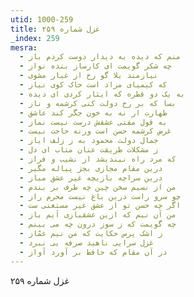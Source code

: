 ```yaml
---
utid: 1000-259
title: غزل شماره ۲۵۹
_index: 259
mesra:
  - منم که دیده به دیدار دوست کردم باز
  - چه شکر گویمت ای کارساز بنده نواز
  - نیازمند بلا گو رخ از غبار مشوی
  - که کیمیای مراد است خاک کوی نیاز
  - به یک دو قطره که ایثار کردی ای دیده
  - بسا که بر رخ دولت کنی کرشمه و ناز
  - طهارت ار نه به خون جگر کند عاشق
  - به قول مفتی عشقش درست نیست نماز
  - غرض کرشمه حسن است ورنه حاجت نیست
  - جمال دولت محمود به ز زلف ایاز
  - ز مشکلات طریقت عنان متاب ای دل
  - که مرد راه نیندیشد از نشیب و فراز
  - درین مقام مجازی بجز پیاله مگیر
  - درین سراچه بازیچه غیر عشق مباز
  - من از نسیم سخن چین چه طرف بر بندم
  - چو سرو راست درین باغ نیست محرم راز
  - اگر چه حسن تو از عشق غیر مستغنی ست
  - من آن نیم که ازین عشقبازی آیم باز
  - چه گویمت که ز سوز درون چه می بینم
  - ز اشک پرس حکایت که من نیم غمّاز
  - غزل سرایی ناهید صرفه یی نبرد
  - در آن مقام که حافظ بر آورد آواز
---
```

غزل شماره ۲۵۹
